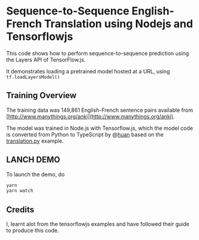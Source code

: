 # Sequence-to-Sequence English-French Translation using Nodejs and Tensorflowjs

This code shows how to perform sequence-to-sequence prediction using the Layers
API of TensorFlow.js.

It demonstrates loading a pretrained model hosted at a URL, using
`tf.loadLayersModel()`

## Training Overview

The training data was 149,861 English-French sentence pairs available from [http://www.manythings.org/anki](http://www.manythings.org/anki).

The model was trained in Node.js with Tensorflow.js, which the model code is converted from Python to TypeScript by @[huan](https://github.com/huan) based on the [translation.py](https://github.com/tensorflow/tfjs-examples/blob/master/translation/python/translation.py) example.


## LANCH DEMO

To launch the demo, do

```sh
yarn
yarn watch
```


## Credits

I, learnt alot from the tensorflowjs examples and have followed their guide to produce this code.
